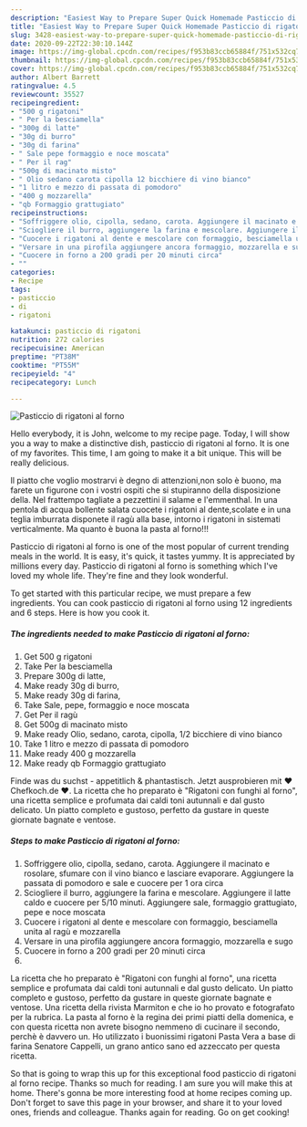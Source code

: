 ```yaml
---
description: "Easiest Way to Prepare Super Quick Homemade Pasticcio di rigatoni al forno"
title: "Easiest Way to Prepare Super Quick Homemade Pasticcio di rigatoni al forno"
slug: 3428-easiest-way-to-prepare-super-quick-homemade-pasticcio-di-rigatoni-al-forno
date: 2020-09-22T22:30:10.144Z
image: https://img-global.cpcdn.com/recipes/f953b83ccb65884f/751x532cq70/pasticcio-di-rigatoni-al-forno-recipe-main-photo.jpg
thumbnail: https://img-global.cpcdn.com/recipes/f953b83ccb65884f/751x532cq70/pasticcio-di-rigatoni-al-forno-recipe-main-photo.jpg
cover: https://img-global.cpcdn.com/recipes/f953b83ccb65884f/751x532cq70/pasticcio-di-rigatoni-al-forno-recipe-main-photo.jpg
author: Albert Barrett
ratingvalue: 4.5
reviewcount: 35527
recipeingredient:
- "500 g rigatoni"
- " Per la besciamella"
- "300g di latte"
- "30g di burro"
- "30g di farina"
- " Sale pepe formaggio e noce moscata"
- " Per il rag"
- "500g di macinato misto"
- " Olio sedano carota cipolla 12 bicchiere di vino bianco"
- "1 litro e mezzo di passata di pomodoro"
- "400 g mozzarella"
- "qb Formaggio grattugiato"
recipeinstructions:
- "Soffriggere olio, cipolla, sedano, carota. Aggiungere il macinato e rosolare, sfumare con il vino bianco e lasciare evaporare. Aggiungere la passata di pomodoro e sale e cuocere per 1 ora circa"
- "Sciogliere il burro, aggiungere la farina e mescolare. Aggiungere il latte caldo e cuocere per 5/10 minuti. Aggiungere sale, formaggio grattugiato, pepe e noce moscata"
- "Cuocere i rigatoni al dente e mescolare con formaggio, besciamella unita al ragù e mozzarella"
- "Versare in una pirofila aggiungere ancora formaggio, mozzarella e sugo"
- "Cuocere in forno a 200 gradi per 20 minuti circa"
- ""
categories:
- Recipe
tags:
- pasticcio
- di
- rigatoni

katakunci: pasticcio di rigatoni 
nutrition: 272 calories
recipecuisine: American
preptime: "PT38M"
cooktime: "PT55M"
recipeyield: "4"
recipecategory: Lunch

---
```



![Pasticcio di rigatoni al forno](https://img-global.cpcdn.com/recipes/f953b83ccb65884f/751x532cq70/pasticcio-di-rigatoni-al-forno-recipe-main-photo.jpg)

Hello everybody, it is John, welcome to my recipe page. Today, I will show you a way to make a distinctive dish, pasticcio di rigatoni al forno. It is one of my favorites. This time, I am going to make it a bit unique. This will be really delicious.

Il piatto che voglio mostrarvi è degno di attenzioni,non solo è buono, ma farete un figurone con i vostri ospiti che si stupiranno della disposizione della. Nel frattempo tagliate a pezzettini il salame e l&#39;emmenthal. In una pentola di acqua bollente salata cuocete i rigatoni al dente,scolate e in una teglia imburrata disponete il ragù alla base, intorno i rigatoni in sistemati verticalmente. Ma quanto è buona la pasta al forno!!!

Pasticcio di rigatoni al forno is one of the most popular of current trending meals in the world. It is easy, it's quick, it tastes yummy. It is appreciated by millions every day. Pasticcio di rigatoni al forno is something which I've loved my whole life. They're fine and they look wonderful.


To get started with this particular recipe, we must prepare a few ingredients. You can cook pasticcio di rigatoni al forno using 12 ingredients and 6 steps. Here is how you cook it.

<!--inarticleads1-->

##### The ingredients needed to make Pasticcio di rigatoni al forno:

1. Get 500 g rigatoni
1. Take  Per la besciamella
1. Prepare 300g di latte,
1. Make ready 30g di burro,
1. Make ready 30g di farina,
1. Take  Sale, pepe, formaggio e noce moscata
1. Get  Per il ragù
1. Get 500g di macinato misto
1. Make ready  Olio, sedano, carota, cipolla, 1/2 bicchiere di vino bianco
1. Take 1 litro e mezzo di passata di pomodoro
1. Make ready 400 g mozzarella
1. Make ready qb Formaggio grattugiato


Finde was du suchst - appetitlich &amp; phantastisch. Jetzt ausprobieren mit ♥ Chefkoch.de ♥. La ricetta che ho preparato è &#34;Rigatoni con funghi al forno&#34;, una ricetta semplice e profumata dai caldi toni autunnali e dal gusto delicato. Un piatto completo e gustoso, perfetto da gustare in queste giornate bagnate e ventose. 

<!--inarticleads2-->

##### Steps to make Pasticcio di rigatoni al forno:

1. Soffriggere olio, cipolla, sedano, carota. Aggiungere il macinato e rosolare, sfumare con il vino bianco e lasciare evaporare. Aggiungere la passata di pomodoro e sale e cuocere per 1 ora circa
1. Sciogliere il burro, aggiungere la farina e mescolare. Aggiungere il latte caldo e cuocere per 5/10 minuti. Aggiungere sale, formaggio grattugiato, pepe e noce moscata
1. Cuocere i rigatoni al dente e mescolare con formaggio, besciamella unita al ragù e mozzarella
1. Versare in una pirofila aggiungere ancora formaggio, mozzarella e sugo
1. Cuocere in forno a 200 gradi per 20 minuti circa
1. 


La ricetta che ho preparato è &#34;Rigatoni con funghi al forno&#34;, una ricetta semplice e profumata dai caldi toni autunnali e dal gusto delicato. Un piatto completo e gustoso, perfetto da gustare in queste giornate bagnate e ventose. Una ricetta della rivista Marmiton e che io ho provato e fotografato per la rubrica. La pasta al forno è la regina dei primi piatti della domenica, e con questa ricetta non avrete bisogno nemmeno di cucinare il secondo, perchè è davvero un. Ho utilizzato i buonissimi rigatoni Pasta Vera a base di farina Senatore Cappelli, un grano antico sano ed azzeccato per questa ricetta. 

So that is going to wrap this up for this exceptional food pasticcio di rigatoni al forno recipe. Thanks so much for reading. I am sure you will make this at home. There's gonna be more interesting food at home recipes coming up. Don't forget to save this page in your browser, and share it to your loved ones, friends and colleague. Thanks again for reading. Go on get cooking!

